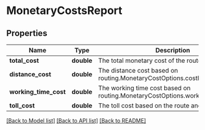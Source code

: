 # MonetaryCostsReport

## Properties
Name | Type | Description | Notes
------------ | ------------- | ------------- | -------------
**total_cost** | **double** | The total monetary cost of the route. | [optional] 
**distance_cost** | **double** | The distance cost based on routing.MonetaryCostOptions.costPerKilometer. | [optional] 
**working_time_cost** | **double** | The working time cost based on routing.MonetaryCostOptions.workingCostPerHour. | [optional] 
**toll_cost** | **double** | The toll cost based on the route and the vehicle. | [optional] 

[[Back to Model list]](../../README.md#documentation-for-models) [[Back to API list]](../../README.md#documentation-for-api-endpoints) [[Back to README]](../../README.md)

